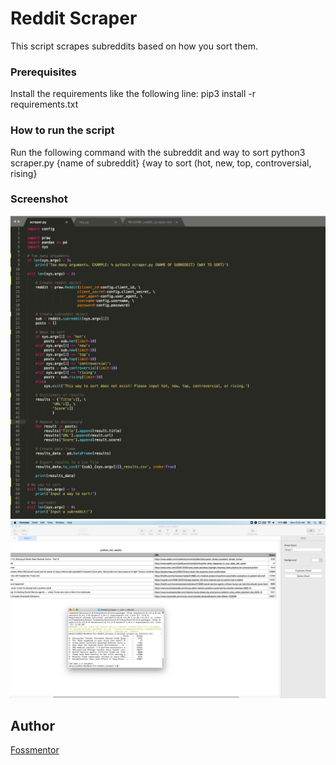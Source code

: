 # Reddit Scraper
This script scrapes subreddits based on how you sort them.

### Prerequisites
Install the requirements like the following line:
pip3 install -r requirements.txt

### How to run the script
Run the following command with the subreddit and way to sort
python3 scraper.py {name of subreddit} {way to sort (hot, new, top, controversial, rising}

### Screenshot
<img src="script.png">
<img src="terminal_csv.png">

## Author
[Fossmentor](https://github.com/fossmentorOfficial)
